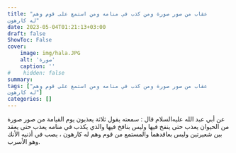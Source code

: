 ```yaml
---
title: "عقاب من صور صورة ومن كذب في منامه ومن استمع على قوم وهم
له كارهون"
date: 2023-05-04T01:21:13+03:00
draft: false
ShowToc: False
cover:
    image: img/hala.JPG
    alt: 'صورة'
    caption: ''
#    hidden: false
summary: 
tags: ["عقاب من صور صورة ومن كذب في منامه ومن استمع على قوم وهم
له كارهون"]
categories: []
---
```

عن أبي عبد الله عليه‌السلام قال : سمعته يقول ثلاثة يعذبون
يوم القيامة من صور صورة من الحيوان يعذب حتى ينفخ فيها وليس بنافخ
فيها والذي يكذب في منامه يعذب حتى يعقد بين شعيرتين وليس بعاقدهما
والمستمع من قوم وهم له كارهون ، يصب في أذنيه الأنك وهو الأسرب.


